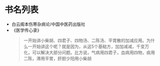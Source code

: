 # 书名列表
- 白云阁本伤寒杂病论/中国中医药出版社
- 《医学传心录》
  > 一开始讲小柴胡、四君子、四物汤、二陈汤、平胃散的加减应用。为什么一开始讲这个呢？就是因为，从这5个基础方，加加减减，千变万化，可以解决大部分问题。比方说，气病用四君子，血病用四物，痰用二陈，滞用平胃，肝胆少阳用小柴胡

